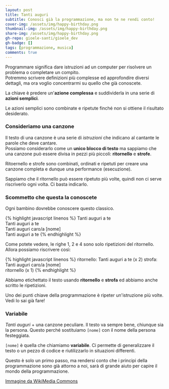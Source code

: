 ```yaml
---
layout: post
title: Tanti auguri
subtitle: Conosci già la programmazione, ma non te ne rendi conto!
cover-img: /assets/img/happy-birthday.png
thumbnail-img: /assets/img/happy-birthday.png
share-img: /assets/img/happy-birthday.png
gh-repo: gioele-santi/gioele_dev
gh-badge: []
tags: [programmazione, musica]
comments: true
---
```


Programmare significa dare istruzioni ad un computer per risolvere un problema o completare un compito.  
Potremmo scrivere definizioni più complesse ed approfondire diversi dettagli, ma ora voglio concentrarmi su quello che già conoscete.

La chiave è predere un'**azione complessa** e suddividerla in una serie di **azioni semplici**.

Le azioni semplici sono combinate e ripetute finché non si ottiene il risultato desiderato.

### Consideriamo una canzone 

Il testo di una canzone è una serie di *istruzioni* che indicano al cantante le parole che deve cantare.  
Possiamo considerarlo come un **unico blocco di testo** ma sappiamo che una canzone può essere divisa in pezzi più piccoli: **ritornello** e **strofe**. 

Ritoernello e strofe sono combinati, ordinati e ripetuti per creare una canzone completa e dunque una performance (esecuzione).

Sappiamo che il ritornello può essere ripetuto più volte, quindi non ci serve riscriverlo ogni volta. Ci basta indicarlo.

### Scommetto che questa la conoscete

Ogni bambino dovrebbe conoscere questo classico.

{% highlight javascript linenos %}
Tanti auguri a te  
Tanti auguri a te   
Tanti auguri caro/a [nome]  
Tanti auguri a te 
{% endhighlight %}

Come potete vedere, le righe 1, 2 e 4 sono solo ripetizioni del ritornello. Allora possiamo riscrivere così:

{% highlight javascript linenos %}
ritornello:
    Tanti auguri a te (x 2) 
strofa:
    Tanti auguri caro/a [nome]  
ritornello (x 1)
{% endhighlight %}

Abbiamo etichettato il testo  usando **ritornello** e **strofa** ed abbiamo anche scritto le ripetizioni.

Uno dei punti chiave della programmazione è ripeter un'istruzione più volte.  
Vedi lo sai già fare!

### Variabile

*Tanti auguri* + una canzone peculiare. Il testo va sempre bene, chiunque sia la persona.
Questo perché sostituiamo `[nome]` con il nome della persona festeggiata.

`[nome]` è quella che chiamiamo **variabile**. Ci permette di generalizzare il testo o un pezzo di codice e riutilizzarlo in situazioni differenti.

Questo è solo un primo passo, ma rendersi conto che i principi della programmazione sono già attorno a noi, sarà di grande aiuto per capire il mondo della programmazione.

[Immagine da WikiMedia Commons](https://commons.wikimedia.org/wiki/File:The_Everyday_Song_Book_-_1922_-_Good_Morning.png)